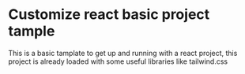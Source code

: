 # Customize react basic project tample

This is a basic tamplate to get up and running with a react project, this project is already loaded with some useful libraries like tailwind.css

